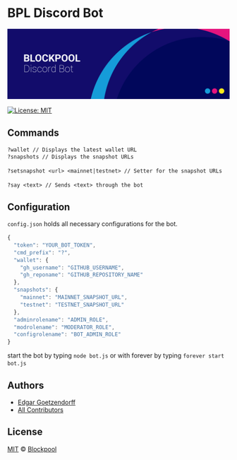 # BPL Discord Bot

<p align="center">
    <img src="./banner.png" />
</p>

[![License: MIT](https://badgen.now.sh/badge/license/MIT)](https://opensource.org/licenses/MIT)

## Commands 

```
?wallet // Displays the latest wallet URL
?snapshots // Displays the snapshot URLs

?setsnapshot <url> <mainnet|testnet> // Setter for the snapshot URLs

?say <text> // Sends <text> through the bot
```

## Configuration

`config.json` holds all necessary configurations for the bot.

```javascript
{
  "token": "YOUR_BOT_TOKEN",
  "cmd_prefix": "?",
  "wallet": {
    "gh_username": "GITHUB_USERNAME",
    "gh_reponame": "GITHUB_REPOSITORY_NAME"
  },
  "snapshots": {
    "mainnet": "MAINNET_SNAPSHOT_URL",
    "testnet": "TESTNET_SNAPSHOT_URL"
  },
  "adminrolename": "ADMIN_ROLE",
  "modrolename": "MODERATOR_ROLE",
  "configrolename": "BOT_ADMIN_ROLE"
}
```

start the bot by typing `node bot.js` or with forever by typing `forever start bot.js`

## Authors
- [Edgar Goetzendorff](https://github.com/dated)
- [All Contributors](../../contributors)

## License
[MIT](LICENSE) © [Blockpool](https://blockpool.io)
